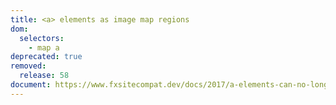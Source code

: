 ```yaml
---
title: <a> elements as image map regions
dom:
  selectors:
    - map a
deprecated: true
removed:
  release: 58
document: https://www.fxsitecompat.dev/docs/2017/a-elements-can-no-longer-be-used-as-image-map-regions/
---
```

